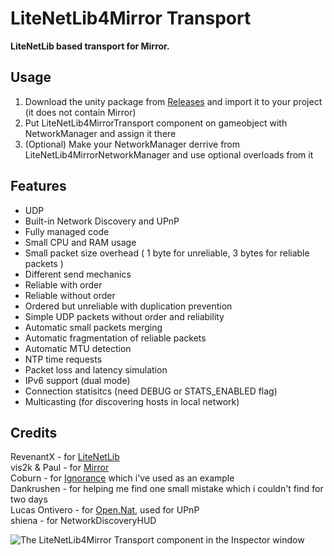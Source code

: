 # LiteNetLib4Mirror Transport

**LiteNetLib based transport for Mirror.**

## Usage
1. Download the unity package from [Releases](https://github.com/MrGadget1024/LiteNetLib4Mirror/releases) and import it to your project (it does not contain Mirror)
2. Put LiteNetLib4MirrorTransport component on gameobject with NetworkManager and assign it there
3. (Optional) Make your NetworkManager derrive from LiteNetLib4MirrorNetworkManager and use optional overloads from it

## Features
- UDP
- Built-in Network Discovery and UPnP
- Fully managed code
- Small CPU and RAM usage
- Small packet size overhead ( 1 byte for unreliable, 3 bytes for reliable packets )
- Different send mechanics
- Reliable with order
- Reliable without order
- Ordered but unreliable with duplication prevention
- Simple UDP packets without order and reliability
- Automatic small packets merging
- Automatic fragmentation of reliable packets
- Automatic MTU detection
- NTP time requests
- Packet loss and latency simulation
- IPv6 support (dual mode)
- Connection statisitcs (need DEBUG or STATS_ENABLED flag)
- Multicasting (for discovering hosts in local network)

## Credits
RevenantX - for [LiteNetLib](https://github.com/RevenantX/LiteNetLib/releases)  
vis2k & Paul - for [Mirror](https://assetstore.unity.com/packages/tools/network/mirror-129321)  
Coburn - for [Ignorance](https://github.com/SoftwareGuy/Ignorance) which i've used as an example  
Dankrushen - for helping me find one small mistake which i couldn't find for two days  
Lucas Ontivero - for [Open.Nat](https://github.com/lontivero/Open.NAT/releases), used for UPnP  
shiena - for NetworkDiscoveryHUD

![The LiteNetLib4Mirror Transport component in the Inspector window](LiteNetLibTransport.PNG)
